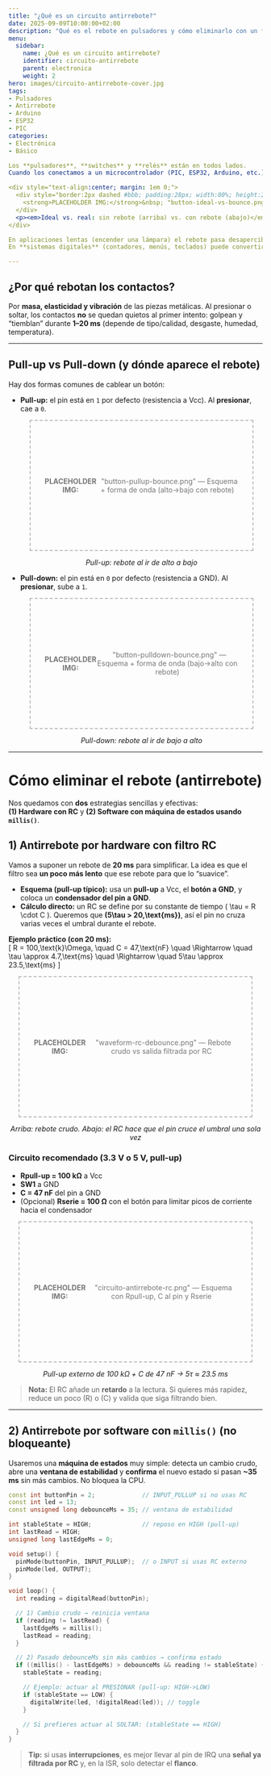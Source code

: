 ```yaml
---
title: "¿Qué es un circuito antirrebote?"
date: 2025-09-09T10:00:00+02:00
description: "Qué es el rebote en pulsadores y cómo eliminarlo con un filtro RC y una máquina de estados con millis() en microcontroladores."
menu:
  sidebar:
    name: ¿Qué es un circuito antirrebote?
    identifier: circuito-antirrebote
    parent: electronica
    weight: 2
hero: images/circuito-antirrebote-cover.jpg
tags:
- Pulsadores
- Antirrebote
- Arduino
- ESP32
- PIC
categories:
- Electrónica
- Básico

Los **pulsadores**, **switches** y **relés** están en todos lados.  
Cuando los conectamos a un microcontrolador (PIC, ESP32, Arduino, etc.) esperamos un **cambio de estado limpio** por cada pulsación. En la práctica no ocurre así: los contactos mecánicos **rebotan** durante unos milisegundos y generan **varias transiciones** antes de estabilizarse. A esto se le llama **rebote de contacto** (*contact bounce*).

<div style="text-align:center; margin: 1em 0;">
  <div style="border:2px dashed #bbb; padding:28px; width:80%; height:220px; margin:0 auto; display:flex; align-items:center; justify-content:center; color:#777;">
    <strong>PLACEHOLDER IMG:</strong>&nbsp; "button-ideal-vs-bounce.png" — Señal ideal vs con rebote
  </div>
  <p><em>Ideal vs. real: sin rebote (arriba) vs. con rebote (abajo)</em></p>
</div>

En aplicaciones lentas (encender una lámpara) el rebote pasa desapercibido.  
En **sistemas digitales** (contadores, menús, teclados) puede convertirse en **pulsaciones falsas**.

---
```


## ¿Por qué rebotan los contactos?

Por **masa, elasticidad y vibración** de las piezas metálicas. Al presionar o soltar, los contactos **no** se quedan quietos al primer intento: golpean y “tiemblan” durante **1–20 ms** (depende de tipo/calidad, desgaste, humedad, temperatura).

---

## Pull-up vs Pull-down (y dónde aparece el rebote)

Hay dos formas comunes de cablear un botón:

- **Pull-up:** el pin está en `1` por defecto (resistencia a Vcc). Al **presionar**, cae a `0`.
  <div style="text-align:center; margin: 1em 0;">
    <div style="border:2px dashed #bbb; padding:28px; width:80%; height:200px; margin:0 auto; display:flex; align-items:center; justify-content:center; color:#777;">
      <strong>PLACEHOLDER IMG:</strong>&nbsp; "button-pullup-bounce.png" — Esquema + forma de onda (alto→bajo con rebote)
    </div>
    <p><em>Pull-up: rebote al ir de alto a bajo</em></p>
  </div>

- **Pull-down:** el pin está en `0` por defecto (resistencia a GND). Al **presionar**, sube a `1`.
  <div style="text-align:center; margin: 1em 0;">
    <div style="border:2px dashed #bbb; padding:28px; width:80%; height:200px; margin:0 auto; display:flex; align-items:center; justify-content:center; color:#777;">
      <strong>PLACEHOLDER IMG:</strong>&nbsp; "button-pulldown-bounce.png" — Esquema + forma de onda (bajo→alto con rebote)
    </div>
    <p><em>Pull-down: rebote al ir de bajo a alto</em></p>
  </div>

---

# Cómo eliminar el rebote (antirrebote)

Nos quedamos con **dos** estrategias sencillas y efectivas:  
**(1) Hardware con RC** y **(2) Software con máquina de estados usando `millis()`**.

## 1) Antirrebote por **hardware** con filtro RC

Vamos a suponer un rebote de **20 ms** para simplificar. La idea es que el filtro sea **un poco más lento** que ese rebote para que lo “suavice”.

- **Esquema (pull-up típico):** usa un **pull-up** a Vcc, el **botón a GND**, y coloca un **condensador del pin a GND**.  
- **Cálculo directo:** un RC se define por su constante de tiempo \( \tau = R \cdot C \). Queremos que **\(5\tau > 20\,\text{ms}\)**, así el pin no cruza varias veces el umbral durante el rebote.

**Ejemplo práctico (con 20 ms):**  
\[
R = 100\,\text{k}\Omega, \quad C = 47\,\text{nF} \quad \Rightarrow \quad \tau \approx 4.7\,\text{ms} \quad \Rightarrow \quad 5\tau \approx 23.5\,\text{ms}
\]

<div style="text-align:center; margin: 1em 0;">
  <div style="border:2px dashed #bbb; padding:28px; width:80%; height:220px; margin:0 auto; display:flex; align-items:center; justify-content:center; color:#777;">
    <strong>PLACEHOLDER IMG:</strong>&nbsp; "waveform-rc-debounce.png" — Rebote crudo vs salida filtrada por RC
  </div>
  <p><em>Arriba: rebote crudo. Abajo: el RC hace que el pin cruce el umbral una sola vez</em></p>
</div>

### Circuito recomendado (3.3 V o 5 V, pull-up)

- **Rpull-up = 100 kΩ** a Vcc  
- **SW1** a GND  
- **C = 47 nF** del pin a GND  
- (Opcional) **Rserie = 100 Ω** con el botón para limitar picos de corriente hacia el condensador

<div style="text-align:center; margin: 1em 0;">
  <div style="border:2px dashed #bbb; padding:28px; width:80%; height:220px; margin:0 auto; display:flex; align-items:center; justify-content:center; color:#777;">
    <strong>PLACEHOLDER IMG:</strong>&nbsp; "circuito-antirrebote-rc.png" — Esquema con Rpull-up, C al pin y Rserie
  </div>
  <p><em>Pull-up externo de 100 kΩ + C de 47 nF → 5τ ≈ 23.5 ms</em></p>
</div>

> **Nota:** El RC añade un **retardo** a la lectura. Si quieres más rapidez, reduce un poco \(R\) o \(C\) y valida que siga filtrando bien.

---

## 2) Antirrebote por **software** con `millis()` (no bloqueante)

Usaremos una **máquina de estados** muy simple: detecta un cambio crudo, abre una **ventana de estabilidad** y **confirma** el nuevo estado si pasan **~35 ms** sin más cambios. No bloquea la CPU.

```cpp
const int buttonPin = 2;             // INPUT_PULLUP si no usas RC
const int led = 13;
const unsigned long debounceMs = 35; // ventana de estabilidad

int stableState = HIGH;              // reposo en HIGH (pull-up)
int lastRead = HIGH;
unsigned long lastEdgeMs = 0;

void setup() {
  pinMode(buttonPin, INPUT_PULLUP);  // o INPUT si usas RC externo
  pinMode(led, OUTPUT);
}

void loop() {
  int reading = digitalRead(buttonPin);

  // 1) Cambio crudo → reinicia ventana
  if (reading != lastRead) {
    lastEdgeMs = millis();
    lastRead = reading;
  }

  // 2) Pasado debounceMs sin más cambios → confirma estado
  if ((millis() - lastEdgeMs) > debounceMs && reading != stableState) {
    stableState = reading;

    // Ejemplo: actuar al PRESIONAR (pull-up: HIGH->LOW)
    if (stableState == LOW) {
      digitalWrite(led, !digitalRead(led)); // toggle
    }

    // Si prefieres actuar al SOLTAR: (stableState == HIGH)
  }
}
```

> **Tip:** si usas **interrupciones**, es mejor llevar al pin de IRQ una **señal ya filtrada por RC** y, en la ISR, solo detectar el **flanco**.
